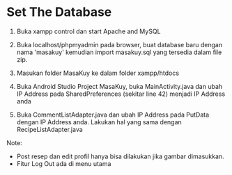 Set The Database
=========================
1. Buka xampp control dan start Apache and MySQL

2. Buka localhost/phpmyadmin pada browser, buat database baru dengan nama 'masakuy' kemudian import masakuy.sql yang tersedia dalam file zip.

3. Masukan folder MasaKuy ke dalam folder xampp/htdocs

4. Buka Android Studio Project MasaKuy, buka MainActivity.java dan ubah IP Address pada SharedPreferences (sekitar line 42) menjadi IP Address anda

5. Buka CommentListAdapter.java dan ubah IP Address pada PutData dengan IP Address anda. Lakukan hal yang sama dengan RecipeListAdapter.java

Note:
- Post resep dan edit profil hanya bisa dilakukan jika gambar dimasukkan.
- Fitur Log Out ada di menu utama